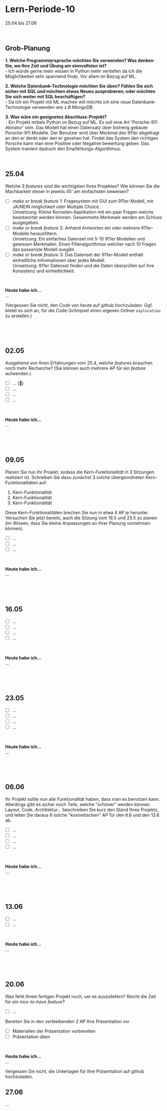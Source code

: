 # Lern-Periode-10
25.04 bis 27.06

&nbsp;

## Grob-Planung

**1. Welche Programmiersprache möchten Sie verwenden? Was denken Sie, wo Ihre Zeit und Übung am sinnvollsten ist?**               
       - Ich würde gerne mein wissen in Python mehr vertiefen da ich die Möglichkeiten sehr spannend finde, Vor allem im Bezug auf ML.
    
**2. Welche Datenbank-Technologie möchten Sie üben? Fühlen Sie sich sicher mit SQL und möchten etwas Neues ausprobieren; oder möchten Sie sich weiter mit SQL beschäftigen?**   
        - Da ich ein Projekt mit ML machen will möchte ich eine neue Datenbank-Technologie verwenden wie z.B MongoDB.
    
**3. Was wäre ein geeignetes Abschluss-Projekt?**                                         
        - Ein Projekt mittels Python im Bezug auf ML. Es soll eine Art 'Porsche-911 Akinator' sein. Das Modell hat einen Datensatz über bisherig gebaute Porsche-911 Modelle.
               Der Benutzer wird über Merkmal des 911er abgefragt an den er denkt oder den er gesehen hat. Findet das System den richtigen Porsche kann man eine Positive oder
              Negative bewertung geben. Das System trainiert dadruch den Empfehlungs-Algorithmus.              

&nbsp;
 
## 25.04

Welche 3 *features* sind die wichtigsten Ihres Projektes? Wie können Sie die Machbarkeit dieser in jeweils 45' am einfachsten beweisen?

- [ ] *make or break feature* 1:
      Fragesystem mit GUI zum 911er-Modell, mit JA/NEIN möglichkeit oder Multiple Choice.                                 
      Umsetzung: Kleine Konsolen-Applikation mit ein paar Fragen welche beantwortet werden können. Gesammelte Merkmale werden am Schluss ausgegeben.      
- [ ] *make or break feature* 2: Anhand Antworten ein oder mehrere 911er-Modelle herausfiltern.                             
      Umsetzung: Ein einfaches Datenset mit 5-10 911er Modellen und gewissen Merkmalen. Einen Filteralgorithmus welcher nach 10 Fragen das passenste Modell ausgibt.
- [ ] *make or break feature* 3: Das Datenset der 911er-Modell enthält einheitliche Infromationen über jedes Modell.                            
      Umsetzung: 911er Datenset finden und die Daten überprüfen auf ihre Konsistenz und einheitlichkeit.

 &nbsp;

**Heute habe ich...**                
...

(Vergessen Sie nicht, den Code von heute auf github hochzuladen. Ggf. bietet es sich an, für die Code-Schnipsel einen eigenen Ordner `exploration` zu erstellen.)

&nbsp;

&nbsp;

## 02.05

Ausgehend von Ihren Erfahrungen vom 25.4, welche *features* brauchen noch mehr Recherche? (Sie können auch mehrere AP für ein *feature* aufwenden.)

- [ ] ... (📵)
- [ ] ...
- [ ] ...
- [ ] ...
 
 &nbsp;

**Heute habe ich...**                  
...

&nbsp;

&nbsp;

## 09.05

Planen Sie nun Ihr Projekt, sodass die *Kern-Funktionalität* in 3 Sitzungen realisiert ist. Schreiben Sie dazu zunächst 3 solche übergeordneten Kern-Funktionalitäten auf: 

1. Kern-Funktionalität
2. Kern-Funktionalität
3. Kern-Funktionalität

Diese Kern-Funktionalitäten brechen Sie nun in etwa 4 AP je herunter. Versuchen Sie jetzt bereits, auch die Sitzung vom 16.5 und 23.5 zu planen (im Wissen, dass Sie kleine Anpassungen an Ihrer Planung vornehmen können).

- [ ] ...
- [ ] ...
- [ ] ...

&nbsp;

**Heute habe ich...**                      
...

&nbsp;

&nbsp;

## 16.05

- [ ] ...
- [ ] ...
- [ ] ...
- [ ] ...

&nbsp;

**Heute habe ich...**                          
 ...

&nbsp;

&nbsp;

## 23.05

- [ ] ...
- [ ] ...
- [ ] ...
- [ ] ...

&nbsp;

**Heute habe ich...**                   
...

&nbsp;

&nbsp;


## 06.06
Ihr Projekt sollte nun alle Funktionalität haben, dass man es benutzen kann. Allerdings gibt es sicher noch Teile, welche "schöner" werden können: Layout, Code, Architektur... beschreiben Sie kurz den Stand Ihres Projekts, und leiten Sie daraus 6 solche "kosmetischen" AP für den 6.6 und den 13.6 ab.

- [ ] ...
- [ ] ...
- [ ] ...
- [ ] ...

&nbsp;

**Heute habe ich...**           
...

&nbsp;

&nbsp;

## 13.06

- [ ] ...
- [ ] ...

&nbsp;

**Heute habe ich...**               
... 

&nbsp;

&nbsp;

## 20.06
Was fehlt Ihrem fertigen Projekt noch, um es auszuliefern? Reicht die Zeit für ein *nice-to-have feature*?

- [ ] ...

Bereiten Sie in den verbleibenden 2 AP Ihre Präsentation vor

- [ ] Materialien der Präsentation vorbereiten
- [ ] Präsentation üben

&nbsp;

**Heute habe ich...**             
... 


 Vergessen Sie nicht, die Unterlagen für Ihre Präsentation auf github hochzuladen.

## 27.06          
...

